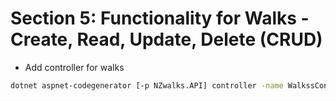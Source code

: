 # Section 5: Functionality for Walks - Create, Read, Update, Delete (CRUD)


- Add controller for walks

```sh
dotnet aspnet-codegenerator [-p NZwalks.API] controller -name WalkssController -api
```
